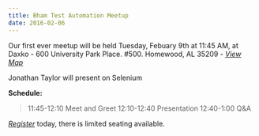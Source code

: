 ```yaml
---
title: Bham Test Automation Meetup
date: 2016-02-06
---
```


Our first ever meetup will be held Tuesday, Febuary 9th at 11:45 AM, at Daxko - 600 University Park Place. #500. Homewood, AL 35209 - *[View Map](https://www.google.com/maps?hl=en&q=33.458841,-86.796378&sll=33.458841,-86.796378&z=13&markers=33.458841,-86.796378)*

Jonathan Taylor will present on Selenium

**Schedule:**
> 11:45-12:10 Meet and Greet
> 12:10-12:40 Presentation
> 12:40-1:00 Q&A

*[Register](https://www.eventbrite.com/e/birmingham-al-test-automation-meetup-tickets-20906728588)* today, there is limited seating available.
